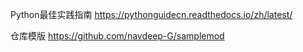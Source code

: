 
Python最佳实践指南
https://pythonguidecn.readthedocs.io/zh/latest/


仓库模版
https://github.com/navdeep-G/samplemod


